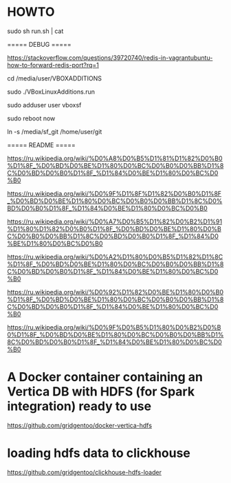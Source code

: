 # HOWTO

sudo sh run.sh | cat

===== DEBUG =====


https://stackoverflow.com/questions/39720740/redis-in-vagrantubuntu-how-to-forward-redis-port?rq=1


cd /media/user/VBOXADDITIONS


sudo ./VBoxLinuxAdditions.run


sudo adduser user vboxsf


sudo reboot now


ln -s /media/sf_git /home/user/git


===== README =====


https://ru.wikipedia.org/wiki/%D0%A8%D0%B5%D1%81%D1%82%D0%B0%D1%8F_%D0%BD%D0%BE%D1%80%D0%BC%D0%B0%D0%BB%D1%8C%D0%BD%D0%B0%D1%8F_%D1%84%D0%BE%D1%80%D0%BC%D0%B0

https://ru.wikipedia.org/wiki/%D0%9F%D1%8F%D1%82%D0%B0%D1%8F_%D0%BD%D0%BE%D1%80%D0%BC%D0%B0%D0%BB%D1%8C%D0%BD%D0%B0%D1%8F_%D1%84%D0%BE%D1%80%D0%BC%D0%B0

https://ru.wikipedia.org/wiki/%D0%A7%D0%B5%D1%82%D0%B2%D1%91%D1%80%D1%82%D0%B0%D1%8F_%D0%BD%D0%BE%D1%80%D0%BC%D0%B0%D0%BB%D1%8C%D0%BD%D0%B0%D1%8F_%D1%84%D0%BE%D1%80%D0%BC%D0%B0

https://ru.wikipedia.org/wiki/%D0%A2%D1%80%D0%B5%D1%82%D1%8C%D1%8F_%D0%BD%D0%BE%D1%80%D0%BC%D0%B0%D0%BB%D1%8C%D0%BD%D0%B0%D1%8F_%D1%84%D0%BE%D1%80%D0%BC%D0%B0

https://ru.wikipedia.org/wiki/%D0%92%D1%82%D0%BE%D1%80%D0%B0%D1%8F_%D0%BD%D0%BE%D1%80%D0%BC%D0%B0%D0%BB%D1%8C%D0%BD%D0%B0%D1%8F_%D1%84%D0%BE%D1%80%D0%BC%D0%B0

https://ru.wikipedia.org/wiki/%D0%9F%D0%B5%D1%80%D0%B2%D0%B0%D1%8F_%D0%BD%D0%BE%D1%80%D0%BC%D0%B0%D0%BB%D1%8C%D0%BD%D0%B0%D1%8F_%D1%84%D0%BE%D1%80%D0%BC%D0%B0

# A Docker container containing an Vertica DB with HDFS (for Spark integration) ready to use
https://github.com/gridgentoo/docker-vertica-hdfs

# loading hdfs data to clickhouse
https://github.com/gridgentoo/clickhouse-hdfs-loader
